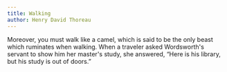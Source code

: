 ```yaml
---
title: Walking
author: Henry David Thoreau
---
```


Moreover, you must walk like a camel, which is said to be the only
beast which ruminates when walking. When a traveler asked Wordsworth's
servant to show him her master's study, she answered, “Here is his
library, but his study is out of doors.”
